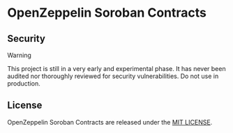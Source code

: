 # OpenZeppelin Soroban Contracts


## Security

> [!Warning]
> This project is still in a very early and experimental phase. It has never been audited nor thoroughly reviewed for security vulnerabilities. Do not use in production.


## License

OpenZeppelin Soroban Contracts are released under the [MIT LICENSE](LICENSE).
